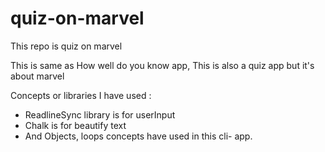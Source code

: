 # quiz-on-marvel
This repo is quiz on marvel

This is same as How well do you know app, This is also a quiz app but it's about marvel 

Concepts or libraries I have used :

* ReadlineSync library is for userInput
* Chalk is for beautify text
* And Objects, loops concepts have used in this cli- app.
